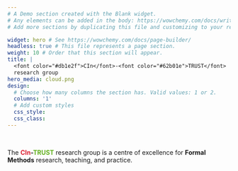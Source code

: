 ```yaml
---
# A Demo section created with the Blank widget.
# Any elements can be added in the body: https://wowchemy.com/docs/writing-markdown-latex/
# Add more sections by duplicating this file and customizing to your requirements.

widget: hero # See https://wowchemy.com/docs/page-builder/
headless: true # This file represents a page section.
weight: 10 # Order that this section will appear.
title: |
  <font color="#db1e2f">CIn</font>-<font color="#62b01e">TRUST</font>  
  research group
hero_media: cloud.png
design:
  # Choose how many columns the section has. Valid values: 1 or 2.
  columns: '1'
  # Add custom styles
  css_style:
  css_class:
---
```


<br>

The <b><font color="#db1e2f">CIn</font>-<font color="#62b01e">TRUST</font></b> research group is a centre of excellence for **Formal Methods** research, teaching, and practice.
